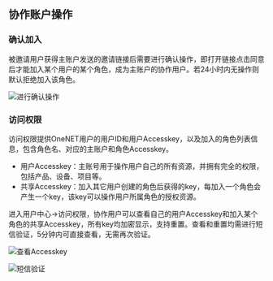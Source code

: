 ## 协作账户操作

### 确认加入
被邀请用户获得主账户发送的邀请链接后需要进行确认操作，即打开链接点击同意后才能加入某个用户的某个角色，成为主账户的协作用户。若24小时内无操作则默认拒绝加入该角色。

![进行确认操作](/images/purview/打开链接.png)

### 访问权限
访问权限提供OneNET用户的用户ID和用户Accesskey，以及加入的角色列表信息，包含角色名、对应的主账户和角色Accesskey。
- 用户Accesskey：主账号用于操作用户自己的所有资源，并拥有完全的权限，包括产品、设备、项目等。
- 共享Accesskey：加入其它用户创建的角色后获得的key，每加入一个角色会产生一个key，该key可以操作用户所属角色的授权资源。

进入用户中心->访问权限，协作用户可以查看自己的用户Accesskey和加入某个角色的共享Accesskey，所有key均加密显示，支持重置。查看和重置均需进行短信验证，5分钟内可直接查看，无需再次验证。

![查看Accesskey](/images/purview/查看KEY.png)

![短信验证](/images/purview/短信验证.png)



